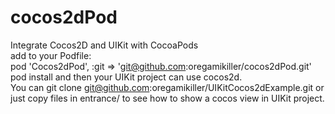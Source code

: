 # cocos2dPod
Integrate Cocos2D and UIKit with CocoaPods<br>
add to your Podfile:<br>
pod 'Cocos2dPod', :git => 'git@github.com:oregamikiller/cocos2dPod.git'<br>
pod install and then your UIKit project can use cocos2d. <br>
You can git clone git@github.com:oregamikiller/UIKitCocos2dExample.git or just copy files in entrance/ to see how to show a cocos view in UIKit project.
